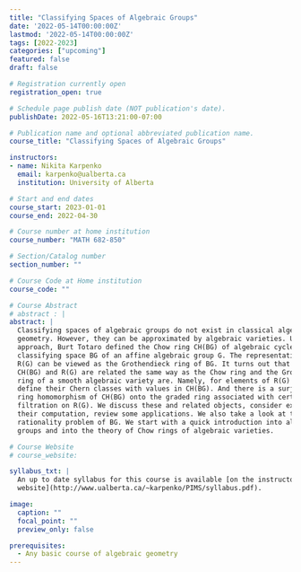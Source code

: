 ```yaml
---
title: "Classifying Spaces of Algebraic Groups"
date: '2022-05-14T00:00:00Z'
lastmod: '2022-05-14T00:00:00Z'
tags: [2022-2023]
categories: ["upcoming"]
featured: false
draft: false

# Registration currently open
registration_open: true

# Schedule page publish date (NOT publication's date).
publishDate: 2022-05-16T13:21:00-07:00

# Publication name and optional abbreviated publication name.
course_title: "Classifying Spaces of Algebraic Groups"

instructors:
- name: Nikita Karpenko
  email: karpenko@ualberta.ca
  institution: University of Alberta

# Start and end dates
course_start: 2023-01-01
course_end: 2022-04-30

# Course number at home institution
course_number: "MATH 682-850"

# Section/Catalog number
section_number: ""

# Course Code at Home institution
course_code: ""

# Course Abstract
# abstract : |
abstract: |
  Classifying spaces of algebraic groups do not exist in classical algebraic
  geometry. However, they can be approximated by algebraic varieties. Using this
  approach, Burt Totaro defined the Chow ring CH(BG) of algebraic cycles on the
  classifying space BG of an affine algebraic group G. The representation ring
  R(G) can be viewed as the Grothendieck ring of BG. It turns out that the rings
  CH(BG) and R(G) are related the same way as the Chow ring and the Grothendieck
  ring of a smooth algebraic variety are. Namely, for elements of R(G) one can
  define their Chern classes with values in CH(BG). And there is a surjective
  ring homomorphism of CH(BG) onto the graded ring associated with certain
  filtration on R(G). We discuss these and related objects, consider examples of
  their computation, review some applications. We also take a look at the
  rationality problem of BG. We start with a quick introduction into algebraic
  groups and into the theory of Chow rings of algebraic varieties.

# Course Website
# course_website: 

syllabus_txt: |
  An up to date syllabus for this course is available [on the instructor's
  website](http://www.ualberta.ca/~karpenko/PIMS/syllabus.pdf).

image:
  caption: ""
  focal_point: ""
  preview_only: false

prerequisites:
  - Any basic course of algebraic geometry
---
```

